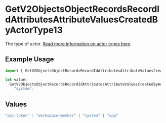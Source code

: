 # GetV2ObjectsObjectRecordsRecordIdAttributesAttributeValuesCreatedByActorType13

The type of actor. [Read more information on actor types here](/docs/actors).

## Example Usage

```typescript
import { GetV2ObjectsObjectRecordsRecordIdAttributesAttributeValuesCreatedByActorType13 } from "attio-js/models/operations/getv2objectsobjectrecordsrecordidattributesattributevalues.js";

let value:
  GetV2ObjectsObjectRecordsRecordIdAttributesAttributeValuesCreatedByActorType13 =
    "system";
```

## Values

```typescript
"api-token" | "workspace-member" | "system" | "app"
```